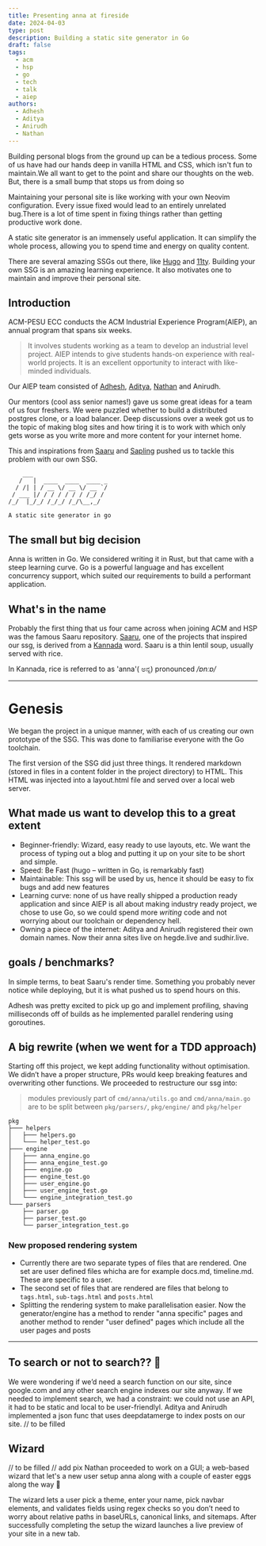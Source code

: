```yaml
---
title: Presenting anna at fireside
date: 2024-04-03
type: post
description: Building a static site generator in Go
draft: false
tags:
  - acm
  - hsp
  - go
  - tech
  - talk
  - aiep
authors:
  - Adhesh
  - Aditya 
  - Anirudh 
  - Nathan
---
```



Building personal blogs from the ground up can be a tedious process. Some of us have had our hands deep in vanilla HTML and CSS, which isn't fun to maintain.We all want to get to the point and share our thoughts on the web. But, there is a small bump that stops us from doing so

Maintaining your personal site is like working with your own Neovim configuration. Every issue fixed would lead to an entirely unrelated bug.There is a lot of time spent in fixing things rather than getting productive work done.

A static site generator is an immensely useful application. It can simplify the whole process, allowing you to spend time and energy on quality content.

There are several amazing SSGs out there, like [Hugo](https://gohugo.io/) and [11ty](https://www.11ty.dev/). Building your own SSG is an amazing learning experience. It also motivates one to maintain and improve their personal site.

## Introduction

ACM-PESU ECC conducts the ACM Industrial Experience Program(AIEP), an annual program that spans six weeks. 

> It involves students working as a team to develop an industrial level project. AIEP intends to give students hands-on experience with real-world projects. It is an excellent opportunity to interact with like-minded individuals.

Our AIEP team consisted of [Adhesh](https://github.com/DedLad), [Aditya](https://github.com/bwaklog), [Nathan](https://github.com/polarhive) and Anirudh. 

Our mentors (cool ass senior names!) gave us some great ideas for a team of us four freshers. We were puzzled whether to build a distributed postgres clone, or a load balancer. Deep discussions over a week got us to the topic of making blog sites and how tiring it is to work with which only gets worse as you write more and more content for your internet home.

This and inspirations from [Saaru](https://github.com/anirudhRowjee/saaru) and [Sapling](https://github.com/NavinShrinivas/sapling) pushed us to tackle this problem with our own SSG.

```text
    ___
   /   |  ____  ____  ____ _
  / /| | / __ \/ __ \/ __ `/
 / ___ |/ / / / / / / /_/ /
/_/  |_/_/ /_/_/ /_/\__,_/

A static site generator in go
```

## The small but big decision

Anna is written in Go. We considered writing it in Rust, but that came with a steep learning curve. Go is a powerful language and has excellent concurrency support, which suited our requirements to build a performant application.

## What's in the name

Probably the first thing that us four came across when joining ACM and HSP was the famous Saaru repository. [Saaru](https://github.com/anirudhRowjee/saaru), one of the projects that inspired our ssg, is derived from a [Kannada](https://en.wikipedia.org/wiki/Kannada) word. Saaru is a thin lentil soup, usually served with rice.

In Kannada, rice is referred to as 'anna'( ಅನ್ನ) pronounced <i>/ɐnːɐ/</i>

---
# Genesis

We began the project in a unique manner, with each of us creating our own prototype of the SSG. This was done to familiarise everyone with the Go toolchain.

The first version of the SSG did just three things. It rendered markdown (stored in files in a content folder in the project directory) to HTML. This HTML was injected into a layout.html file and served over a local web server.

## What made us want to develop this to a great extent

- Beginner-friendly: Wizard, easy ready to use layouts, etc. We want the process of typing out a blog and   putting it up on your site to be short and simple.
- Speed: Be Fast (hugo – written in Go, is remarkably fast)
- Maintainable: This ssg will be used by us, hence it should be easy to fix bugs and add new features
- Learning curve: none of us have really shipped a production ready application and since AIEP is all about making industry ready project, we chose to use Go, so we could spend more *writing* code and not worrying about our toolchain or dependency hell.
- Owning a piece of the internet: Aditya and Anirudh registered their own domain names. Now their anna sites live on hegde.live and sudhir.live.

## goals / benchmarks?

In simple terms, to beat Saaru's render time. Something you probably never notice while deploying, but it is what pushed us to spend hours on this.

Adhesh was pretty excited to pick up go and implement profiling, shaving milliseconds off of builds as he implemented parallel rendering using goroutines.

## A big rewrite (when we went for a TDD approach)

Starting off this project, we kept adding functionality without optimisation. We didn’t have a proper structure, PRs would keep breaking features and overwriting other functions. We proceeded to restructure our ssg into:

> modules previously part of `cmd/anna/utils.go` and `cmd/anna/main.go` are to be split between `pkg/parsers/`, `pkg/engine/` and `pkg/helper`

```text
pkg
├─── helpers
│   ├─── helpers.go
│   └─── helper_test.go
├─── engine
│   ├─── anna_engine.go
│   ├─── anna_engine_test.go
│   ├─── engine.go
│   ├─── engine_test.go
│   ├─── user_engine.go
│   ├─── user_engine_test.go
│   └─── engine_integration_test.go
└─── parsers
	├── parser.go
	├── parser_test.go
	└── parser_integration_test.go
```

### New proposed rendering system

- Currently there are two separate types of files that are rendered. One set are user defined files whicha are for example docs.md, timeline.md. These are specific to a user.
- The second set of files that are rendered are files that belong to `tags.html`, `sub-tags.html` and `posts.html`
- Splitting the rendering system to make parallelisation easier. Now the generator/engine has a method to render "anna specific" pages and another method to render "user defined" pages which include all the user pages and posts

---
## To search or not to search?? 🤔

We were wondering if we’d need a search function on our site, since google.com and any other search engine indexes our site anyway. If we needed to implement search, we had a constraint: we could not use an API, it had to be static and local to be user-friendlyl. Aditya and Anirudh implemented a json func that uses  deepdatamerge to index posts on our site. // to be filled

## Wizard
// to be filled
// add pix
Nathan proceeded to work on a GUI; a web-based wizard that let's a new user setup anna along with a couple of easter eggs along the way 🍚

The wizard lets a user pick a theme, enter your name, pick navbar elements, and validates fields using regex checks so you don’t need to worry about relative paths in baseURLs, canonical links, and sitemaps. After successfully completing the setup the wizard launches a live preview of your site in a new tab.


